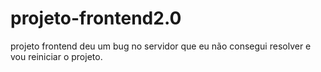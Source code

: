# projeto-frontend2.0
projeto frontend deu um bug no servidor que eu não consegui resolver e vou reiniciar o projeto.
